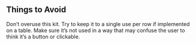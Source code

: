 ## Things to Avoid
Don’t overuse this kit. Try to keep it to a  single use per row if implemented on a table. Make sure it’s not used in a way that may confuse the user to think it’s a button or clickable. 
